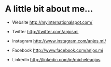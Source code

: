 # A little bit about me...

- Website
http://myinternationalspot.com/

- Twitter
http://twitter.com/anjosmi

- Instagram
http://www.instagram.com/anjos.mi/

- Facebook
http://www.facebook.com/anjos.mi

- LinkedIn
http://linkedin.com/in/micheleanjos

